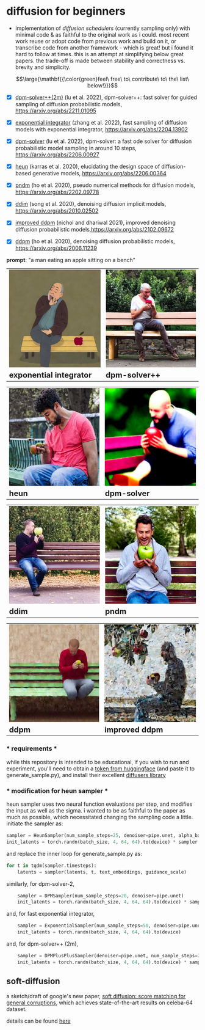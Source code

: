 # diffusion for beginners

- implementation of _diffusion schedulers_ (currently sampling only) with minimal code & as faithful to the original work as i could. most recent work reuse or adopt code from previous work and build on it, or transcribe code from another framework - which is great! but i found it hard to follow at times. this is an attempt at simplifying below great papers. the trade-off is made between stability and correctness vs. brevity and simplicity.


$$\large{\mathbf{{\color{green}feel\ free\ to\ contribute\ to\ the\ list\ below!}}}$$

- [x] [dpm-solver++(2m)](samplers/dpmsolverplusplus.py) (lu et al. 2022), dpm-solver++: fast solver for guided sampling of diffusion probabilistic models, https://arxiv.org/abs/2211.01095
- [x] [exponential integrator](samplers/exponential_integrator.py) (zhang et al. 2022), fast sampling of diffusion models with exponential integrator, https://arxiv.org/abs/2204.13902
- [x] [dpm-solver](samplers/dpm_solver.py) (lu et al. 2022), dpm-solver: a fast ode solver for diffusion probabilistic model sampling in around 10 steps, https://arxiv.org/abs/2206.00927
- [x] [heun](samplers/heun.py) (karras et al. 2020), elucidating the design space of diffusion-based generative models, https://arxiv.org/abs/2206.00364
- [x] [pndm](samplers/pndm.py) (ho et al. 2020), pseudo numerical methods for diffusion models, https://arxiv.org/abs/2202.09778
- [x] [ddim](samplers/ddim.py) (song et al. 2020), denoising diffusion implicit models, https://arxiv.org/abs/2010.02502
- [x] [improved ddpm](samplers/ddpm.py) (nichol and dhariwal 2021), improved denoising diffusion probabilistic models,https://arxiv.org/abs/2102.09672
- [x] [ddpm](samplers/ddpm.py) (ho et al. 2020), denoising diffusion probabilistic models, https://arxiv.org/abs/2006.11239



**prompt**: "a man eating an apple sitting on a bench"


<table>
 <tr>
    <td><img src='images/exponential_integrator.jpg' height="256" width="256"></td>
    <td><img src='images/dpmsolverplusplus.jpg' height="256" width="256"></td>
 </tr>
 <tr>
   <td><b style="font-size:20px">exponential integrator</b></td>
   <td><b style="font-size:20px">dpm-solver++</b></td>
 </tr>
</table>



<table>
 <tr>
    <td><img src='images/heun.jpg' height="256" width="256"></td>
    <td><img src='images/dpm_solver_2.jpg' height="256" width="256"></td>
 </tr>
 <tr>
   <td><b style="font-size:20px">heun</b></td>
   <td><b style="font-size:20px">dpm-solver</b></td>
 </tr>
</table>

<table>
 <tr>
    <td><img src='images/ddim.jpg' height="256" width="256"></td>
    <td><img src='images/pndm.jpg' height="256" width="256"></td>
 </tr>
 <tr>
   <td><b style="font-size:20px">ddim</b></td>
   <td><b style="font-size:20px">pndm</b></td>
 </tr>
</table>


<table>
 <tr>
    <td><img src="images/ddpm.jpg" height="256" width="256"></td>
    <td><img src='images/improved_ddpm.jpg' height="256" width="256"></td>
 </tr>
 <tr>
   <td><b style="font-size:20px">ddpm</b></td>
   <td><b style="font-size:20px">improved ddpm</b></td>
 </tr>
</table>

### * requirements *
while this repository is intended to be educational, if you wish to run and experiment, you'll need to obtain a [token from huggingface](https://huggingface.co/docs/hub/security-tokens) (and paste it to generate_sample.py), and install their excellent [diffusers library](https://github.com/huggingface/diffusers)


### * modification for heun sampler * 
heun sampler uses two neural function evaluations per step, and modifies the input as well as the sigma. i wanted to be as faithful to the paper as much as possible, which necessitated changing the sampling code a little.
initiate the sampler as:
```python
sampler = HeunSampler(num_sample_steps=25, denoiser=pipe.unet, alpha_bar=pipe.scheduler.alphas_cumprod)
init_latents = torch.randn(batch_size, 4, 64, 64).to(device) * sampler.t0
```

and replace the inner loop for generate_sample.py as:
```python
for t in tqdm(sampler.timesteps):
    latents = sampler(latents, t, text_embeddings, guidance_scale)
```

similarly, for dpm-solver-2, 

```python
    sampler = DPMSampler(num_sample_steps=20, denoiser=pipe.unet)
    init_latents = torch.randn(batch_size, 4, 64, 64).to(device) * sampler.lmbd(1)[1]
```

and, for fast exponential integrator,

```python
    sampler = ExponentialSampler(num_sample_steps=50, denoiser=pipe.unet)
    init_latents = torch.randn(batch_size, 4, 64, 64).to(device)
```

and, for dpm-solver++ (2m),

```python
    sampler = DPMPlusPlusSampler(denoiser=pipe.unet, num_sample_steps=20)
    init_latents = torch.randn(batch_size, 4, 64, 64).to(device) * sampler.get_coeffs(sampler.t[0])[1]
```

## soft-diffusion

a sketch/draft of google's new paper, [soft diffusion: score matching for general corruptions](https://arxiv.org/abs/2209.05442), which achieves state-of-the-art results on celeba-64 dataset.

details can be found [here](soft_diffusion)